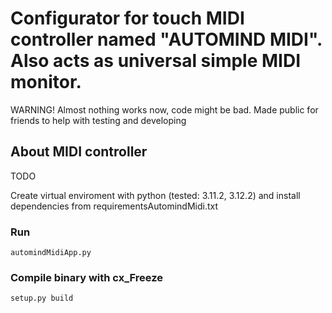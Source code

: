 # Configurator for touch MIDI controller named "AUTOMIND MIDI". Also acts as universal simple MIDI monitor.
WARNING! Almost nothing works now, code might be bad. Made public for friends to help with testing and developing

## About MIDI controller
TODO

Create virtual enviroment with python (tested: 3.11.2, 3.12.2) and install dependencies from requirementsAutomindMidi.txt
### Run
```automindMidiApp.py```

### Compile binary with cx_Freeze
```setup.py build```